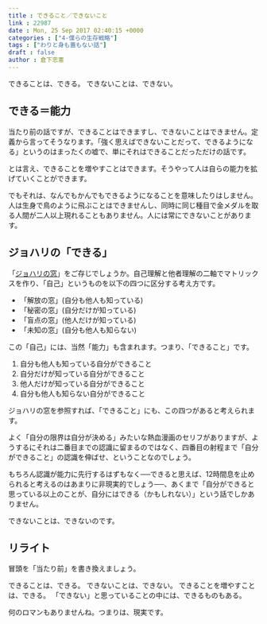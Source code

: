 ```yaml
---
title : できること／できないこと
link : 22987
date : Mon, 25 Sep 2017 02:40:15 +0000
categories : ["4-僕らの生存戦略"]
tags : ["わりと身も蓋もない話"]
draft : false
author : 倉下忠憲
---
```


できることは、できる。
できないことは、できない。

<h2>できる＝能力</h2>

当たり前の話ですが、できることはできますし、できないことはできません。定義から言ってそうなります。「強く思えばできないことだって、できるようになる」というのはまったくの嘘で、単にそれはできることだっただけの話です。

とは言え、できることを増やすことはできます。そうやって人は自らの能力を拡げていくことができます。

でもそれは、なんでもかんでもできるようになることを意味したりはしません。人は生身で鳥のように飛ぶことはできませんし、同時に同じ種目で金メダルを取る人間が二人以上現れることもありません。人には常にできないことがあります。

<h2>ジョハリの「できる」</h2>

「<a href="https://ja.wikipedia.org/wiki/%E3%82%B8%E3%83%A7%E3%83%8F%E3%83%AA%E3%81%AE%E7%AA%93">ジョハリの窓</a>」をご存じでしょうか。自己理解と他者理解の二軸でマトリックスを作り、「自己」というものを以下の四つに区分する考え方です。

<ul>
<li>「解放の窓」(自分も他人も知っている) </li>
<li>「秘密の窓」(自分だけが知っている) </li>
<li>「盲点の窓」(他人だけが知っている) </li>
<li>「未知の窓」(自分も他人も知らない) </li>
</ul>

この「自己」には、当然「能力」も含まれます。つまり、「できること」です。

<ol>
<li>自分も他人も知っている自分ができること</li>
<li>自分だけが知っている自分ができること</li>
<li>他人だけが知っている自分ができること</li>
<li>自分も他人も知らない自分ができること</li>
</ol>

ジョハリの窓を参照すれば、「できること」にも、この四つがあると考えられます。

よく「自分の限界は自分が決める」みたいな熱血漫画のセリフがありますが、ようするにそれは二番目までの認識に留まるのではなく、四番目の射程まで「自分ができること」の認識を伸ばせ、ということなのでしょう。

もちろん認識が能力に先行するはずもなく──できると思えば、12時間息を止められると考えるのはあまりに非現実的でしょう──、あくまで「自分ができると思っている以上のことが、自分にはできる（かもしれない）」という話でしかありません。

できないことは、できないのです。

<h2>リライト</h2>

冒頭を「当たり前」を書き換えましょう。

できることは、できる。
できないことは、できない。
できることを増やすことは、できる。
「できない」と思っていることの中には、できるものもある。

何のロマンもありませんね。つまりは、現実です。

